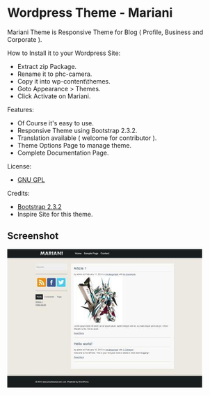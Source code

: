 # Wordpress Theme - Mariani

Mariani Theme is Responsive Theme for Blog ( Profile, Business and Corporate ).

How to Install it to your Wordpress Site:
* Extract zip Package.
* Rename it to phc-camera.
* Copy it into wp-content\themes.
* Goto Appearance > Themes.
* Click Activate on Mariani.

Features:
* Of Course it's easy to use.
* Responsive Theme using Bootstrap 2.3.2.
* Translation available ( welcome for contributor ).
* Theme Options Page to manage theme.
* Complete Documentation Page.

License:
* [GNU GPL](http://www.gnu.org/licenses/gpl-3.0.txt)

Credits:
* [Bootstrap 2.3.2](getbootstrap.com/2.3.2/getting-started.html)
* Inspire Site for this theme.

## Screenshot
![Screenshot 1](screenshot.jpg)
